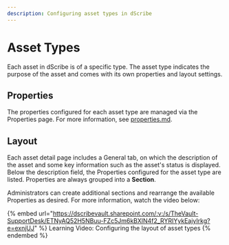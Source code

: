 ```yaml
---
description: Configuring asset types in dScribe
---
```


# Asset Types

Each asset in dScribe is of a specific type. The asset type indicates the purpose of the asset and comes with its own properties and layout settings.

## Properties

The properties configured for each asset type are managed via the Properties page. For more information, see [properties.md](properties.md "mention").

## Layout

Each asset detail page includes a General tab, on which the description of the asset and some key information such as the asset's status is displayed. Below the description field, the Properties configured for the asset type are listed. Properties are always grouped into a **Section**.

Administrators can create additional sections and rearrange the available Properties as desired. For more information, watch the video below:

{% embed url="https://dscribevault.sharepoint.com/:v:/s/TheVault-SupportDesk/ETNyAQ52H5NBuu-FZc5Jm6kBXlN4f2_RYRIYykEajyIrkg?e=exnjUJ" %}
Learning Video: Configuring the layout of asset types
{% endembed %}

